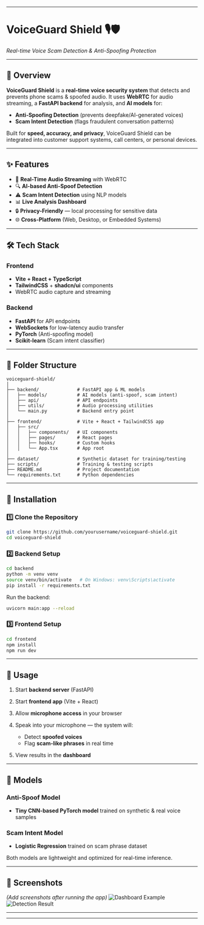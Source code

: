 
---

# VoiceGuard Shield 🎙️🛡️

*Real-time Voice Scam Detection & Anti-Spoofing Protection*

---

## 📌 Overview

**VoiceGuard Shield** is a **real-time voice security system** that detects and prevents phone scams & spoofed audio.
It uses **WebRTC** for audio streaming, a **FastAPI backend** for analysis, and **AI models** for:

* **Anti-Spoofing Detection** (prevents deepfake/AI-generated voices)
* **Scam Intent Detection** (flags fraudulent conversation patterns)

Built for **speed, accuracy, and privacy**, VoiceGuard Shield can be integrated into customer support systems, call centers, or personal devices.

---

## ✨ Features

* 🎤 **Real-Time Audio Streaming** with WebRTC
* 🔍 **AI-based Anti-Spoof Detection**
* ⚠️ **Scam Intent Detection** using NLP models
* 📊 **Live Analysis Dashboard**
* 🔒 **Privacy-Friendly** — local processing for sensitive data
* 🌐 **Cross-Platform** (Web, Desktop, or Embedded Systems)

---

## 🛠 Tech Stack

### Frontend

* **Vite + React + TypeScript**
* **TailwindCSS** + **shadcn/ui** components
* WebRTC audio capture and streaming

### Backend

* **FastAPI** for API endpoints
* **WebSockets** for low-latency audio transfer
* **PyTorch** (Anti-spoofing model)
* **Scikit-learn** (Scam intent classifier)

---

## 📂 Folder Structure

```plaintext
voiceguard-shield/
│
├── backend/              # FastAPI app & ML models
│   ├── models/           # AI models (anti-spoof, scam intent)
│   ├── api/              # API endpoints
│   ├── utils/            # Audio processing utilities
│   └── main.py           # Backend entry point
│
├── frontend/             # Vite + React + TailwindCSS app
│   ├── src/
│   │   ├── components/   # UI components
│   │   ├── pages/        # React pages
│   │   ├── hooks/        # Custom hooks
│   │   └── App.tsx       # App root
│
├── dataset/              # Synthetic dataset for training/testing
├── scripts/              # Training & testing scripts
├── README.md             # Project documentation
└── requirements.txt      # Python dependencies
```

---

## 🚀 Installation

### 1️⃣ Clone the Repository

```bash
git clone https://github.com/yourusername/voiceguard-shield.git
cd voiceguard-shield
```

### 2️⃣ Backend Setup

```bash
cd backend
python -m venv venv
source venv/bin/activate   # On Windows: venv\Scripts\activate
pip install -r requirements.txt
```

Run the backend:

```bash
uvicorn main:app --reload
```

### 3️⃣ Frontend Setup

```bash
cd frontend
npm install
npm run dev
```

---

## 🎯 Usage

1. Start **backend server** (FastAPI)
2. Start **frontend app** (Vite + React)
3. Allow **microphone access** in your browser
4. Speak into your microphone — the system will:

   * Detect **spoofed voices**
   * Flag **scam-like phrases** in real time
5. View results in the **dashboard**

---

## 🧠 Models

### Anti-Spoof Model

* **Tiny CNN-based PyTorch model** trained on synthetic & real voice samples

### Scam Intent Model

* **Logistic Regression** trained on scam phrase dataset

Both models are lightweight and optimized for real-time inference.

---

## 📸 Screenshots

*(Add screenshots after running the app)*
![Dashboard Example](docs/dashboard.png)
![Detection Result](docs/detection_result.png)

---


---


